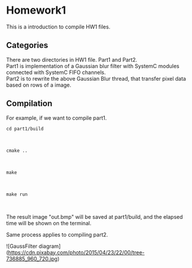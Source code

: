 # Homework1
This is a introduction to compile HW1 files. <br>

## Categories
There are two directories in HW1 file. Part1 and Part2. <br>
Part1 is implementation of a Gaussian blur filter with SystemC modules connected with SystemC FIFO channels. <br>
Part2 is to rewrite the above Gaussian Blur thread, that transfer pixel data based on rows of a image. <br>

## Compilation
For example, if we want to compile part1.
<br>

    cd part1/build 
<br>

    cmake ..
<br>

    make
<br>

    make run
<br>

The result image "out.bmp" will be saved at part1/build, and the elapsed time will be shown on the terminal. <br>

Same process applies to compiling part2.

![GaussFilter diagram] (https://cdn.pixabay.com/photo/2015/04/23/22/00/tree-736885_960_720.jpg)
